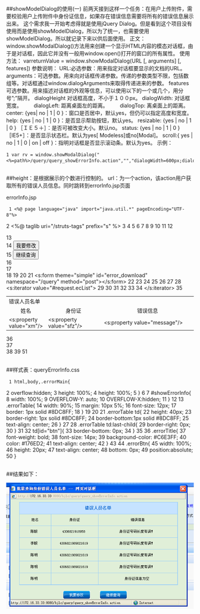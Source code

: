 ##showModelDialog的使用(一) 前两天接到这样一个任务：在用户上传附件，需要校验用户上传附件中身份证信息，如果存在错误信息需要将所有的错误信息展示出来。
这个需求我一开始考虑得就是使用jQuery Dialog。但是看到这个项目没有使用而是使用showModelDialog，所以为了统一，也需要使用showModelDialog。所以就记录下来以供后面使用。
正文：
window.showModalDialog()方法用来创建一个显示HTML内容的模态对话框，由于是对话框，因此它并没有一般用window.open()打开的窗口的所有属性。
使用方法：
varreturnValue = window.showModalDialog(URL [, arguments] [, features])
参数说明：
 URL:必选参数：用来指定对话框要显示的文档的URL。
 arguments：可选参数。用来向对话框传递参数。传递的参数类型不限，包括数组等。对话框通过window.dialogArguments来取得传递进来的参数。
 features可选参数。用来描述对话框的外观等信息，可以使用以下的一个或几个，用分号”;”隔开。
 dialogHeight 对话框高度，不小于１００px。
 dialogWidth: 对话框宽度。 
　　dialogLeft: 距离桌面左的距离。 
　　dialogTop: 离桌面上的距离。
 center: {yes| no | 1 | 0 	}：窗口是否居中，默认yes，但仍可以指定高度和宽度。 help: {yes | no | 1 | 0 	}：是否显示帮助按钮，默认yes。 resizable: {yes | no | 1 | 0 	} ［ＩＥ５＋］：是否可被改变大小。默认no。 status: {yes | no | 1 | 0 	} ［IE5+］：是否显示状态栏。默认为yes[ Modeless]或no[Modal]。 scroll:{ yes | no | 1 | 0 | on | off 	}：指明对话框是否显示滚动条。默认为yes。
示例：

	1 var rv = window.showModalDialog("<%=path%>/query/query_showErrorInfo.action","","dialogWidth=600px;dialogHeight="+height+"px;dialogLeft=400px;dialogTop=200px;center=no;resizable=no");



##
##height：是根据展示的个数进行控制的。
url：为一个action，该action用户获取所有的错误人员信息。同时跳转到errorInfo.jsp页面

errorInfo.jsp

	 1 <%@ page language="java" import="java.util.*" pageEncoding="UTF-8"%>
 2 <%@ taglib uri="/struts-tags" prefix="s" %>
 3 <!DOCTYPE HTML PUBLIC "-//W3C//DTD HTML 4.01 Transitional//EN">
 4 <html>
 5   <head>
 6     <title>批量查询身份错误人员名单</title>
 7     <script type="text/javascript" src="/bjlc/js/jquery-1.4.4.min.js"></script>
 8     <link href="/bjlc/css/queryErrorInfo.css" rel="stylesheet" type="text/css" />
 9     <link href="/bjlc/css/index.css" rel="stylesheet" type="text/css" />  </head>
10     <base target="download">
11   <body>
12       <div class="errorMain">
13       <div class="errorBtn">
14         <input type="button" value="我要修改" class="button_08" onclick="wyxg();"/>   
15            <input type="button" value="继续查询" class="button_08" onclick="jxcx();"/>   
16        </div>
17        <div id="showErrorInfo">
18            <table class="errorTable" cellpadding="0" cellspacing="0">
19                <tr>
20                    <td colspan="3" class="errorTitle">错误人员名单</td>
21                    <s:form theme="simple" id="error_download" namespace="/query" method="post"></s:form> 
22                </tr>
23                <tr>
24                    <td width="20%" align="center">姓名</td>
25                    <td width="30%" align="center">身份证</td>
26                    <td width="50%" align="center">错误信息</td>
27                </tr>
28                <s:iterator value="#request.ecList">
29                    <tr>
30                        <td><s:property value="xm"/> </td>
31                        <td><s:property value="sfz"/> </td>
32                        <td><s:property value="message"/> </td>
33                    </tr>
34                </s:iterator>
35            </table>
36        </div>
37       </div>
38   </body>
39   <SCRIPT type="text/javascript">
40       //设置高度
41       function setHeight(){
42            var _allH = $(".errorMain").height();
43            var _H1 = $("#showErrorInfo").height();
44            if(_allH>=536){
45                $("#showErrorInfo").css("height","500px")
46            	}
47       	}
48       
49       window.onload = setHeight;
50   </SCRIPT>
51 </html>



##
##样式表：queryErrorInfo.css

	 1 html,body,.errorMain{
 2     overflow:hidden;
 3     height: 100%;
 4     height: 100%;
 5 	}
 6 
 7 #showErrorInfo{
 8     width: 100%;
 9     OVERFLOW-Y: auto; 
10     OVERFLOW-X:hidden; 
11 	}
12 
13 .errorTable{
14     width: 90%;
15     margin: 10px 5%;
16     font-size: 12px;
17     border: 1px solid #8DC8FF;
18 	}
19 
20 
21 .errorTable td{
22     height: 40px;
23     border-right: 1px solid #8DC8FF;
24     border-bottom:1px solid #8DC8FF;
25     text-align: center;
26 	}
27 
28 .errorTable td:last-child{
29     border-right: 0px;
30 	}
31 
32 td[id="btn"]{
33     border-bottom: 0px;
34 	}
35 
36 .errorTitle{
37     font-weight: bold;
38     font-size: 14px;
39     background-color: #C6E3FF;
40     color: #176ED2;
41     text-align: center;
42 	}
43 
44 .errorBtn{
45     width: 100%;
46     height: 20px;
47     text-align: center;
48     bottom: 0px; 
49     position:absolute;
50 	}



##
##结果如下：

 ![Alt text](../md/img/1365493874_9104.png)